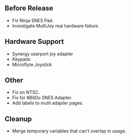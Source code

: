 ## Before Release

- Fix Ninja SNES Pad.
- Investigate MultiJoy real hardware failure.


## Hardware Support

- Synergy userport joy adapter 
- Keypads
- Microflyte Joystick


## Other

- Fix on NTSC.
- Fix for 8BitDo SNES Adapter.
- Add labels to multi adapter pages.


## Cleanup

- Merge temporary variables that can't overlap in usage.
